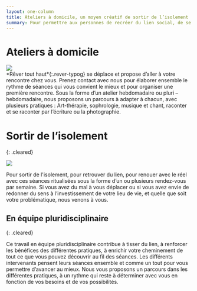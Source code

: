 ```yaml
---
layout: one-column
title: Ateliers à domicile, un moyen créatif de sortir de l’isolement
summary: Pour permettre aux personnes de recréer du lien social, de se réinscrire dans le réel, nos différentes médiations peuvent avoir lieu à domicile et sont pensées et conçues pour chaque situation, par une équipe pluridisciplinaire.
---
```

# Ateliers à domicile
<div class="right-side-block">
<img src="https://res.cloudinary.com/dnxcesebo/image/upload/v1561196346/lapin-rape-web_djzf9u.jpg"/>  
</div>
*Rêver tout haut*{:.rever-typog} se déplace et propose d’aller à votre rencontre chez vous. Prenez contact avec nous pour élaborer ensemble le rythme de séances qui vous convient le mieux et pour organiser une première rencontre. Sous la forme d’un atelier hebdomadaire ou pluri – hebdomadaire, nous proposons un parcours à adapter à chacun, avec plusieurs pratiques : Art-thérapie, sophrologie, musique et chant, raconter et se raconter par l’écriture ou la photographie. 



# Sortir de l’isolement
{: .cleared}
<div class="left-side-block">
<img src="https://res.cloudinary.com/dnxcesebo/image/upload/v1561196635/pendule-Stephanie-web_pwg8rj.jpg"/>
</div>


Pour sortir de l'isolement, pour retrouver du lien, pour renouer avec le réel avec ces séances ritualisées sous la forme d’un ou plusieurs rendez-vous par semaine. Si vous avez du mal à vous déplacer ou si vous avez envie de redonner du sens à l’investissement de votre lieu de vie, et quelle que soit votre problématique, nous venons à vous.

## En équipe pluridisciplinaire
{: .cleared}

Ce travail en équipe pluridisciplinaire contribue à tisser du lien, à renforcer les bénéfices des différentes pratiques, à enrichir votre cheminement de tout ce que vous pouvez découvrir au fil des séances. Les différents intervenants pensent leurs séances ensemble et comme un tout pour vous permettre d’avancer au mieux. Nous vous proposons un parcours dans les différentes pratiques, à un rythme qui reste à déterminer avec vous en fonction de vos besoins et de vos possibilités.  
